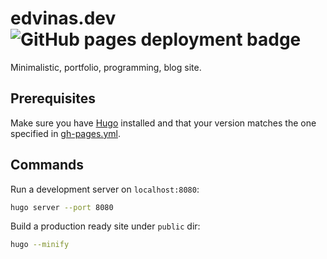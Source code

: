 # edvinas.dev ![GitHub pages deployment badge](https://github.com/Edvinas01/edvinas-dev/workflows/GitHub%20Pages/badge.svg)
Minimalistic, portfolio, programming, blog site.

## Prerequisites
Make sure you have [Hugo](https://gohugo.io/getting-started/installing) installed and that your version matches the one specified in [gh-pages.yml](https://github.com/Edvinas01/edvinas-dev/blob/master/.github/workflows/gh-pages.yml#L19).

## Commands
Run a development server on `localhost:8080`:
```bash
hugo server --port 8080
```

Build a production ready site under `public` dir:
```bash
hugo --minify
```
